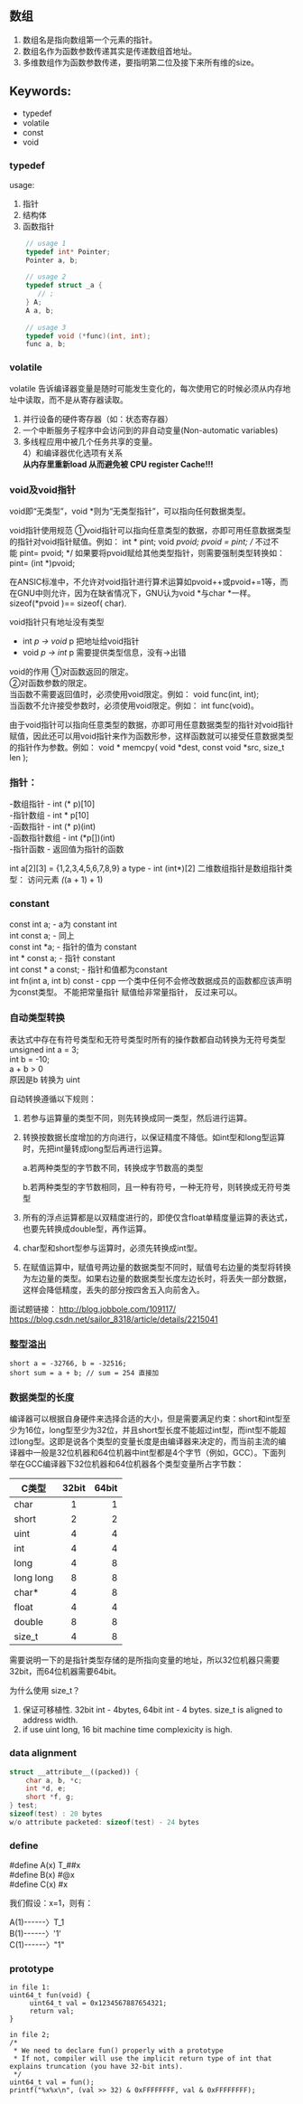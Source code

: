 
## 数组  
   1. 数组名是指向数组第一个元素的指针。  
   2. 数组名作为函数参数传递其实是传递数组首地址。  
   3. 多维数组作为函数参数传递，要指明第二位及接下来所有维的size。  
   
## Keywords: 
- typedef
- volatile
- const
- void

### typedef
usage:
   1. 指针
   2. 结构体
   3. 函数指针
```cpp
    // usage 1
    typedef int* Pointer;
    Pointer a, b;
    
    // usage 2
    typedef struct _a {
       // ;
    } A;
    A a, b;
    
    // usage 3
    typedef void (*func)(int, int);
    func a, b; 
```
### volatile
volatile 告诉编译器变量是随时可能发生变化的，每次使用它的时候必须从内存地址中读取，而不是从寄存器读取。
1) 并行设备的硬件寄存器（如：状态寄存器） 
2) 一个中断服务子程序中会访问到的非自动变量(Non-automatic variables) 
3) 多线程应用中被几个任务共享的变量。   
4）和编译器优化选项有关系  
__从内存里重新load 从而避免被 CPU register Cache!!!__

### void及void指针

void即“无类型”，void *则为“无类型指针”，可以指向任何数据类型。

void指针使用规范
①void指针可以指向任意类型的数据，亦即可用任意数据类型的指针对void指针赋值。例如：
int * pint;
void *pvoid;
pvoid = pint; /* 不过不能 pint= pvoid; */
如果要将pvoid赋给其他类型指针，则需要强制类型转换如：pint= (int *)pvoid;

在ANSIC标准中，不允许对void指针进行算术运算如pvoid++或pvoid+=1等，而在GNU中则允许，因为在缺省情况下，GNU认为void *与char *一样。sizeof(*pvoid )== sizeof( char).

void指针只有地址没有类型 
   - int *p -> void* p 把地址给void指针
   - void *p -> int* p 需要提供类型信息，没有->出错

void的作用
①对函数返回的限定。  
②对函数参数的限定。  
当函数不需要返回值时，必须使用void限定。例如： void func(int, int);  
当函数不允许接受参数时，必须使用void限定。例如： int func(void)。  

由于void指针可以指向任意类型的数据，亦即可用任意数据类型的指针对void指针赋值，因此还可以用void指针来作为函数形参，这样函数就可以接受任意数据类型的指针作为参数。例如：
void * memcpy( void *dest, const void *src, size_t len );


### 指针：
-数组指针 - int (* p)[10]  
-指针数组 - int * p[10]  
-函数指针 - int (* p)(int)  
-函数指针数组 - int (*p[])(int)  
-指针函数 - 返回值为指针的函数  

int a[2][3] = {1,2,3,4,5,6,7,8,9} a type - int (int*)[2]
二维数组指针是数组指针类型： 访问元素 *(*(a + 1) + 1)

### constant

const int a; - a为 constant int  
int const a; - 同上   
const int *a; - 指针的值为 constant   
int * const a; - 指针 constant  
int const * a const; - 指针和值都为constant  
int fn(int a, int b) const - cpp 一个类中任何不会修改数据成员的函数都应该声明为const类型。
不能把常量指针 赋值给非常量指针， 反过来可以。

### 自动类型转换
表达式中存在有符号类型和无符号类型时所有的操作数都自动转换为无符号类型   
unsigned int a = 3;   
int b = -10;   
a + b > 0  
原因是b 转换为 uint  

自动转换遵循以下规则：

1) 若参与运算量的类型不同，则先转换成同一类型，然后进行运算。

2) 转换按数据长度增加的方向进行，以保证精度不降低。如int型和long型运算时，先把int量转成long型后再进行运算。

     a.若两种类型的字节数不同，转换成字节数高的类型

     b.若两种类型的字节数相同，且一种有符号，一种无符号，则转换成无符号类型

3) 所有的浮点运算都是以双精度进行的，即使仅含float单精度量运算的表达式，也要先转换成double型，再作运算。

4) char型和short型参与运算时，必须先转换成int型。

5) 在赋值运算中，赋值号两边量的数据类型不同时，赋值号右边量的类型将转换为左边量的类型。如果右边量的数据类型长度左边长时，将丢失一部分数据，这样会降低精度，丢失的部分按四舍五入向前舍入。

面试题链接：
http://blog.jobbole.com/109117/
https://blog.csdn.net/sailor_8318/article/details/2215041

### 整型溢出
    short a = -32766, b = -32516;
    short sum = a + b; // sum = 254 直接加
    
### 数据类型的长度

编译器可以根据自身硬件来选择合适的大小，但是需要满足约束：short和int型至少为16位，long型至少为32位，并且short型长度不能超过int型，而int型不能超过long型。这即是说各个类型的变量长度是由编译器来决定的，而当前主流的编译器中一般是32位机器和64位机器中int型都是4个字节（例如，GCC）。下面列举在GCC编译器下32位机器和64位机器各个类型变量所占字节数：

   | C类型	          | 32bit 	| 64bit |
   | -------------- |:--------:| -----:|
   | char	        |   1	    |  1    |
   | short          |   2	    |  2    |
   | uint     	     |   4	    |  4    |
   | int	           |   4	    |  4    |
   | long    	     |   4	    |  8    |
   | long long      |   8	    |  8    |
   | char*	        |   4	    |  8    |
   | float	        |   4	    |  4    |
   | double	        |   8	    |  8    |
   | size_t         |   4      |  8    |
   
需要说明一下的是指针类型存储的是所指向变量的地址，所以32位机器只需要32bit，而64位机器需要64bit。

为什么使用 size_t？
1. 保证可移植性. 32bit int - 4bytes, 64bit int - 4 bytes. size_t is aligned to address width.
2. if use uint long, 16 bit machine time complexicity is high.

### data alignment
```cpp
struct __attribute__((packed)) {
    char a, b, *c;
    int *d, e;
    short *f, g;
} test;
sizeof(test) : 20 bytes
w/o attribute packeted: sizeof(test) - 24 bytes

```

### define

#define A(x) T_##x   
#define B(x) #@x   
#define C(x) #x  

我们假设：x=1，则有：  

A(1)------〉T_1   
B(1)------〉'1'   
C(1)------〉"1"  

### prototype
```
in file 1:
uint64_t fun(void) {
     uint64_t val = 0x1234567887654321;
     return val;
}

in file 2;
/* 
 * We need to declare fun() properly with a prototype
 * If not, compiler will use the implicit return type of int that explains truncation (you have 32-bit ints).
 */
uint64_t val = fun();
printf("%x%x\n", (val >> 32) & 0xFFFFFFFF, val & 0xFFFFFFFF);

```
